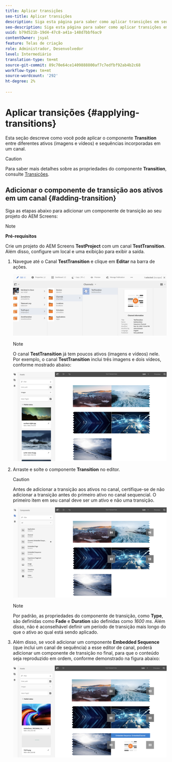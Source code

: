 ```yaml
---
title: Aplicar transições
seo-title: Aplicar transições
description: Siga esta página para saber como aplicar transições em seus projetos do Screens.
seo-description: Siga esta página para saber como aplicar transições em seus projetos do Screens.
uuid: b79d521b-19d4-47c8-a41a-148d7bbf6ac9
contentOwner: jsyal
feature: Telas de criação
role: Administrador, Desenvolvedor
level: Intermediário
translation-type: tm+mt
source-git-commit: 89c70e64ce1409888800af7c7edfbf92ab4b2c68
workflow-type: tm+mt
source-wordcount: '292'
ht-degree: 2%

---
```



# Aplicar transições {#applying-transitions}

Esta seção descreve como você pode aplicar o componente **Transition** entre diferentes ativos (imagens e vídeos) e sequências incorporadas em um canal.


>[!CAUTION]
>
>Para saber mais detalhes sobre as propriedades do componente **Transition**, consulte [Transições](adding-components-to-a-channel.md#transition).

## Adicionar o componente de transição aos ativos em um canal {#adding-transition}

Siga as etapas abaixo para adicionar um componente de transição ao seu projeto do AEM Screens:

>[!NOTE]
>
>**Pré-requisitos**
>
>Crie um projeto do AEM Screens **TestProject** com um canal **TestTransition**. Além disso, configure um local e uma exibição para exibir a saída.

1. Navegue até o Canal **TestTransition** e clique em **Editar** na barra de ações.

   ![image1](assets/transitions1.png)

   >[!NOTE]
   >
   >O canal **TestTransition** já tem poucos ativos (imagens e vídeos) nele. Por exemplo, o canal **TestTransition** inclui três imagens e dois vídeos, conforme mostrado abaixo:

   ![image2](assets/transitions2.png)


1. Arraste e solte o componente **Transition** no editor.
   >[!CAUTION]
   >
   >Antes de adicionar a transição aos ativos no canal, certifique-se de não adicionar a transição antes do primeiro ativo no canal sequencial. O primeiro item em seu canal deve ser um ativo e não uma transição.

   ![image3](assets/transitions3.png)

   >[!NOTE]
   >
   >Por padrão, as propriedades do componente de transição, como **Type**, são definidas como **Fade** e **Duration** são definidas como *1600 ms*.  Além disso, não é aconselhável definir um período de transição mais longo do que o ativo ao qual está sendo aplicado.

1. Além disso, se você adicionar um componente **Embedded Sequence** (que inclui um canal de sequência) a esse editor de canal, poderá adicionar um componente de transição no final, para que o conteúdo seja reproduzido em ordem, conforme demonstrado na figura abaixo:

   ![image3](assets/transitions5.png)

